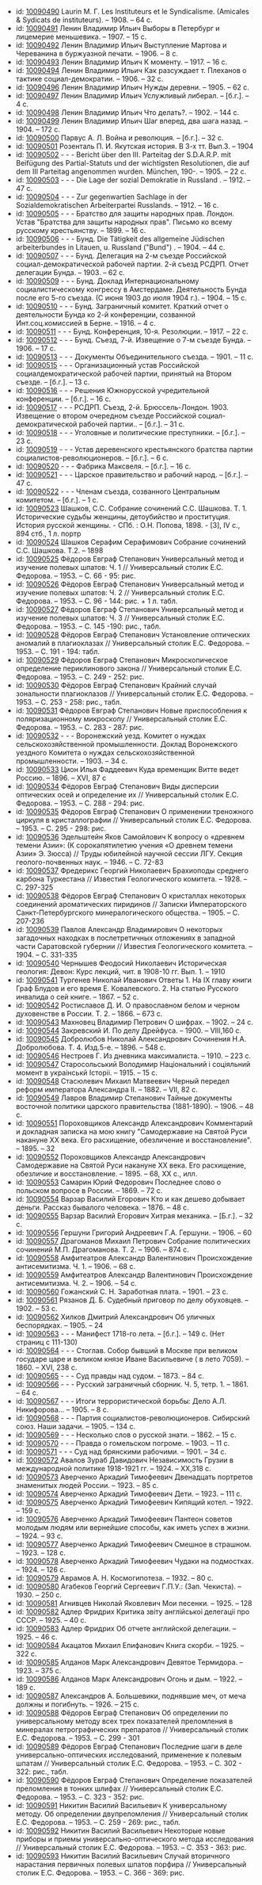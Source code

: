 <ul>
<li>id: <a href="http://books.e-heritage.ru/book/10090490">10090490</a>	Laurin М. Г. Les Instituteurs et le Syndicalisme. (Amicales & Sydicats de instituteurs). – 1908. – 64 c.</li>
<li>id: <a href="http://books.e-heritage.ru/book/10090491">10090491</a>	Ленин Владимир Ильич Выборы в Петербург и лицемерие меньшевика. – 1907. – 15 с.</li>
<li>id: <a href="http://books.e-heritage.ru/book/10090492">10090492</a>	Ленин Владимир Ильич Выступление Мартова и Череванина в буржуазной печати. – 1906. – 8 с.</li>
<li>id: <a href="http://books.e-heritage.ru/book/10090493">10090493</a>	Ленин Владимир Ильич К моменту. – 1917. – 16 с.</li>
<li>id: <a href="http://books.e-heritage.ru/book/10090494">10090494</a>	Ленин Владимир Ильич Как разсуждает т. Плеханов о тактике социал-демократии. – 1906. – 32 с.</li>
<li>id: <a href="http://books.e-heritage.ru/book/10090496">10090496</a>	Ленин Владимир Ильич Нужды деревни. – 1905. – 62 с.</li>
<li>id: <a href="http://books.e-heritage.ru/book/10090497">10090497</a>	Ленин Владимир Ильич Услужливый либерал. – [б.г.]. – 4 с.</li>
<li>id: <a href="http://books.e-heritage.ru/book/10090498">10090498</a>	Ленин Владимир Ильич Что делать?. – 1902. – 144 с.</li>
<li>id: <a href="http://books.e-heritage.ru/book/10090499">10090499</a>	Ленин Владимир Ильич Шаг вперед, два шага назад. – 1904. – 172 с.</li>
<li>id: <a href="http://books.e-heritage.ru/book/10090500">10090500</a>	Парвус А. Л. Война и революция. – [б.г.]. – 32 с.</li>
<li>id: <a href="http://books.e-heritage.ru/book/10090501">10090501</a>	Розенталь П. И. Якутская история. В 3-х тт. Вып.3. – 1904</li>
<li>id: <a href="http://books.e-heritage.ru/book/10090502">10090502</a>	- - - Bericht über den III. Parteitag der S.D.A.R.P. mit Beifügung des Partial-Statuts und der wichtigsten Resolutionen, die auf dem III Parteitag angenommen wurden. München, 190-. – 1905. – 22 c.</li>
<li>id: <a href="http://books.e-heritage.ru/book/10090503">10090503</a>	- - - Die Lage der sozial Demokratie in Russland . – 1912. – 47 c.</li>
<li>id: <a href="http://books.e-heritage.ru/book/10090504">10090504</a>	- - - Zur gеgеnwаrtiеn Sachlage in der Sozialdemokratischen Arbeiterpartei Russlands. – 1912. – 16 с.</li>
<li>id: <a href="http://books.e-heritage.ru/book/10090505">10090505</a>	- - - Братство для защиты народных прав. Лондон. Устав "Братства для защиты народных прав". Письмо ко всему русскому крестьянству. – 1899. – 16 с.</li>
<li>id: <a href="http://books.e-heritage.ru/book/10090506">10090506</a>	- - - Бунд. Die Tätigkeit des allgemeine Jüdischen arbeiterbundes in Litauen, u. Russland ("Bund") . – 1904. – 44 c.</li>
<li>id: <a href="http://books.e-heritage.ru/book/10090507">10090507</a>	- - - Бунд. Делегация на 2-м съезде Российской социал-демократической рабочей партии. 2-й съезд РСДРП. Отчет делегации Бунда. – 1903. – 62 с.</li>
<li>id: <a href="http://books.e-heritage.ru/book/10090509">10090509</a>	- - - Бунд. Доклад Интернациональному социалистическому конгрессу в Амстердаме. Деятельность Бунда после его 5-го съезда. (С июня 1903 до июля 1904 г.). – 1904. – 15 с.</li>
<li>id: <a href="http://books.e-heritage.ru/book/10090510">10090510</a>	- - - Бунд. Заграничный комитет. Краткий отчет о деятельности Бунда ко 2-й конференции, созванной Инт.соц.комиссией в Берне. – 1916. – 4 с.</li>
<li>id: <a href="http://books.e-heritage.ru/book/10090511">10090511</a>	- - - Бунд. Конференция, 10-я. Резолюции. – 1917. – 22 с.</li>
<li>id: <a href="http://books.e-heritage.ru/book/10090512">10090512</a>	- - - Бунд. Съезд, 7-й. Извещение о 7-м съезде Бунда. – 1906. – 17 с.</li>
<li>id: <a href="http://books.e-heritage.ru/book/10090513">10090513</a>	- - - Документы Объединительного съезда. – 1901. – 11 с.</li>
<li>id: <a href="http://books.e-heritage.ru/book/10090515">10090515</a>	- - - Организационный устав Российской социалдемократической рабочей партии, принятый на Втором съезде. – [б.г.]. – 13 с.</li>
<li>id: <a href="http://books.e-heritage.ru/book/10090516">10090516</a>	- - - Решения Южнорусской учредительной конференции. – [б.г.]. – 16 с.</li>
<li>id: <a href="http://books.e-heritage.ru/book/10090517">10090517</a>	- - - РСДРП. Съезд, 2-й. Брюссель-Лондон. 1903. Извещение о втором очередном съезде Российской социал-демократической рабочей партии.. – [б.г.]. – 31 с.</li>
<li>id: <a href="http://books.e-heritage.ru/book/10090518">10090518</a>	- - - Уголовные и политические преступники. – [б.г.]. – 23 с.</li>
<li>id: <a href="http://books.e-heritage.ru/book/10090519">10090519</a>	- - - Устав деревенского крестьянского братства партии социалистов-революционеров. – [б.г.]. – 6 с.</li>
<li>id: <a href="http://books.e-heritage.ru/book/10090520">10090520</a>	- - - Фабрика Максвеля. – [б.г.]. – 16 с.</li>
<li>id: <a href="http://books.e-heritage.ru/book/10090521">10090521</a>	- - - Царское правительство и рабочий народ. – [б.г.]. – 47 с.</li>
<li>id: <a href="http://books.e-heritage.ru/book/10090522">10090522</a>	- - - Членам съезда, созванного Центральным комитетом. – [б.г.]. – 1 с.</li>
<li>id: <a href="http://books.e-heritage.ru/book/10090523">10090523</a>	Шашков, С.С. Собрание сочинений С.С. Шашкова. Т. 1. Исторические судьбы женщины, детоубийство и проституция. История русской женщины. - СПб. : О.Н. Попова, 1898. - [3], IV с., 894 стб., 1 л. портр</li>
<li>id: <a href="http://books.e-heritage.ru/book/10090524">10090524</a>	Шашков Серафим Серафимович Собрание сочинений С.С. Шашкова. Т.2. – 1898</li>
<li>id: <a href="http://books.e-heritage.ru/book/10090525">10090525</a>	Фёдоров Евграф Степанович Универсальный метод и изучение полевых шпатов: Ч. 1 // Универсальный столик Е.С. Федорова. – 1953. – С. 66 - 95: рис.</li>
<li>id: <a href="http://books.e-heritage.ru/book/10090526">10090526</a>	Фёдоров Евграф Степанович Универсальный метод и изучение полевых шпатов: Ч. 2 // Универсальный столик Е.С. Федорова. – 1953. – С. 96 - 144: рис. + 1 л. табл.</li>
<li>id: <a href="http://books.e-heritage.ru/book/10090527">10090527</a>	Фёдоров Евграф Степанович Универсальный метод и изучение полевых шпатов: Ч. 3 // Универсальный столик Е.С. Федорова. – 1953. – С. 145 -190: рис., табл.</li>
<li>id: <a href="http://books.e-heritage.ru/book/10090528">10090528</a>	Фёдоров Евграф Степанович Установление оптических аномалий в плагиоклазах // Универсальный столик Е.С. Федорова. – 1953. – С. 191 - 194: табл.</li>
<li>id: <a href="http://books.e-heritage.ru/book/10090529">10090529</a>	Фёдоров Евграф Степанович Микроскопическое определение периклинового закона // Универсальный столик Е.С. Федорова. – 1953. – С. 249 - 252: рис.</li>
<li>id: <a href="http://books.e-heritage.ru/book/10090530">10090530</a>	Фёдоров Евграф Степанович Крайний случай зональности плагиоклазов // Универсальный столик Е.С. Федорова. – 1953. – С. 253 - 258: рис., табл.</li>
<li>id: <a href="http://books.e-heritage.ru/book/10090531">10090531</a>	Фёдоров Евграф Степанович Новые приспособления к поляризационному микроскопу // Универсальный столик Е.С. Федорова. – 1953. – С. 283 - 287: рис.</li>
<li>id: <a href="http://books.e-heritage.ru/book/10090532">10090532</a>	- - - Воронежский уезд. Комитет о нуждах сельскохозяйственной промышленности. Доклад Воронежского уездного Комитета о нуждах сельскохозяйственной промышленности. – 1903. – 34 с.</li>
<li>id: <a href="http://books.e-heritage.ru/book/10090533">10090533</a>	Цион Илья Фаддеевич Куда временщик Витте ведет Россию. – 1896. – XVI, 87 с</li>
<li>id: <a href="http://books.e-heritage.ru/book/10090534">10090534</a>	Фёдоров Евграф Степанович Виды дисперсии оптических осей и определение их // Универсальный столик Е.С. Федорова. – 1953. – С. 288 - 294: рис.</li>
<li>id: <a href="http://books.e-heritage.ru/book/10090535">10090535</a>	Фёдоров Евграф Степанович О применении треножного циркуля в кристаллографии // Универсальный столик Е.С. Федорова. – 1953. – С. 295 - 298: рис.</li>
<li>id: <a href="http://books.e-heritage.ru/book/10090536">10090536</a>	Эдельштейн Яков Самойлович К вопросу о «древнем темени Азии»: (К сорокапятилетию учения «О древнем темени Азии» Э. Зюсса) // Труды юбилейной научной сессии ЛГУ. Секция геолого-почвенных наук. – 1946. – С. 72-83</li>
<li>id: <a href="http://books.e-heritage.ru/book/10090537">10090537</a>	Фредерикс Георгий Николаевич Брахиоподы среднего карбона Туркестана // Известия Геологического комитета. – 1928. – С. 297-325</li>
<li>id: <a href="http://books.e-heritage.ru/book/10090538">10090538</a>	Фёдоров Евграф Степанович О кристаллах некоторых соединений ароматических пиридинов // Записки Императорского Санкт-Петербургского минералогического общества. – 1905. – С. 207-236</li>
<li>id: <a href="http://books.e-heritage.ru/book/10090539">10090539</a>	Павлов Александр Владимирович О некоторых загадочных находках в послетретичных отложениях в западной части Саратовской губернии // Известия Геологического комитета. – 1904. – С. 331-335</li>
<li>id: <a href="http://books.e-heritage.ru/book/10090540">10090540</a>	Чернышев Феодосий Николаевич Историческая геология: Девон: Курс лекций, чит. в 1908-10 гг. Вып. 1. – 1910</li>
<li>id: <a href="http://books.e-heritage.ru/book/10090541">10090541</a>	Тургенев Николай Иванович Ответы 1. На IX главу книги Граф Блудов и его время Е. Ковалевского. 2. На статью Русского инвалида о сей книге. – 1867. – 52 с.</li>
<li>id: <a href="http://books.e-heritage.ru/book/10090542">10090542</a>	Ростиславов Д. И. О православном белом и черном духовенстве в России. Т. 2. – 1866. – 673 с.</li>
<li>id: <a href="http://books.e-heritage.ru/book/10090543">10090543</a>	Махновец Владимир Петрович О шифрах. – 1902. – 24 с.</li>
<li>id: <a href="http://books.e-heritage.ru/book/10090544">10090544</a>	Закревский И. По делу Дрейфуса. – 1900. – VIII,160 с.</li>
<li>id: <a href="http://books.e-heritage.ru/book/10090545">10090545</a>	Добролюбов Николай Александрович Сочинения Н.А. Добролюбова. Т. 4. Изд.5-е. – 1896. – 548 с.</li>
<li>id: <a href="http://books.e-heritage.ru/book/10090546">10090546</a>	Нестроев Г. Из дневника максималиста. – 1910. – 223 с.</li>
<li>id: <a href="http://books.e-heritage.ru/book/10090547">10090547</a>	Старосольський Володимир Нацiональний i соцiяльний момент в украiнськй Iсторii. – 1915. – 15 с.</li>
<li>id: <a href="http://books.e-heritage.ru/book/10090548">10090548</a>	Стасюлевич Михаил Матвеевич Черный передел реформ императора Александра II. – 1882. – VII, 82 с.</li>
<li>id: <a href="http://books.e-heritage.ru/book/10090549">10090549</a>	Лавров Владимир Степанович Тайные документы восточной политики царского правительства (1881-1890). – 1906. – 48 с.</li>
<li>id: <a href="http://books.e-heritage.ru/book/10090551">10090551</a>	Пороховщиков Александр Александрович Комментарий и докладная записка на мою книгу "Самодержавие на Святой Руси накануне ХХ века. Его расхищение, обезличение и восстановление". – 1895. – 32</li>
<li>id: <a href="http://books.e-heritage.ru/book/10090552">10090552</a>	Пороховщиков Александр Александрович Самодержавие на Святой Руси накануне ХХ века. Его расхищение, обезличие и восстановление. – 1895. – 68, ХХ с., илл.</li>
<li>id: <a href="http://books.e-heritage.ru/book/10090553">10090553</a>	Самарин Юрий Федорович Последнее слово о польском вопросе в России. – 1869. – 72 с.</li>
<li>id: <a href="http://books.e-heritage.ru/book/10090554">10090554</a>	Варзар Василий Егорович Кто и как дешево добывает деньги. Рассказ бывалого человека. – 1876. – 48 с.</li>
<li>id: <a href="http://books.e-heritage.ru/book/10090555">10090555</a>	Варзар Василий Егорович Хитрая механика. – [Б.г.]. – 32 с.</li>
<li>id: <a href="http://books.e-heritage.ru/book/10090556">10090556</a>	Гершуни Григорий Андреевич Г.А. Гершуни. – 1906. – 60</li>
<li>id: <a href="http://books.e-heritage.ru/book/10090557">10090557</a>	Драгоманов Михаил Петрович Собрание политических сочинений М.П. Драгоманова. Т. 2. – 1906. – 874 с.</li>
<li>id: <a href="http://books.e-heritage.ru/book/10090558">10090558</a>	Амфитеатров Александр Валентинович Происхождение антисемитизма. Ч. 1. – 1906. – 68 с.</li>
<li>id: <a href="http://books.e-heritage.ru/book/10090559">10090559</a>	Амфитеатров Александр Валентинович Происхождение антисемитизма. Ч. 2. – 1906. – 54 с.</li>
<li>id: <a href="http://books.e-heritage.ru/book/10090560">10090560</a>	Гожанский С. Н. Заработная плата. – 1901. – 23 с.</li>
<li>id: <a href="http://books.e-heritage.ru/book/10090561">10090561</a>	Рязанов Д. Б. Судебный приговор по делу обуховцев. – 1902. – 53 с.</li>
<li>id: <a href="http://books.e-heritage.ru/book/10090562">10090562</a>	Хилков Дмитрий Александрович Об уличных беспорядках. – 1905. – 24</li>
<li>id: <a href="http://books.e-heritage.ru/book/10090563">10090563</a>	- - - Манифест 1718-го лета. – [б.г.]. – 149 с. (Нет страниц с 111-130)</li>
<li>id: <a href="http://books.e-heritage.ru/book/10090564">10090564</a>	- - - Стоглав. Собор бывший в Москве при великом государе царе и великом князе Иване Васильевиче ( в лето 7059). – 1860. – XVI, 238 с.</li>
<li>id: <a href="http://books.e-heritage.ru/book/10090565">10090565</a>	- - - Суд правды над судом. – 1873. – 84 с.</li>
<li>id: <a href="http://books.e-heritage.ru/book/10090566">10090566</a>	- - - Русский заграничный сборник. Ч. 5, тетр. 1. – 1861. – 64 с.</li>
<li>id: <a href="http://books.e-heritage.ru/book/10090567">10090567</a>	- - - Итоги террористической борьбы: Дело А.Л. Никифорова... – 1905. – 8 с.</li>
<li>id: <a href="http://books.e-heritage.ru/book/10090568">10090568</a>	- - - Партия социалистов-революционеров. Сибирский союз. Наши задачи. – 1905. – 134 с.</li>
<li>id: <a href="http://books.e-heritage.ru/book/10090569">10090569</a>	- - - Несколько слов о русской знати. – 1862. – 15 с.</li>
<li>id: <a href="http://books.e-heritage.ru/book/10090570">10090570</a>	- - - Правда о гомельском погроме. – 1903. – 11 с.</li>
<li>id: <a href="http://books.e-heritage.ru/book/10090571">10090571</a>	- - - Суд над брянскими рабочими. – 1901. – 34 с.</li>
<li>id: <a href="http://books.e-heritage.ru/book/10090572">10090572</a>	Авалов Зураб Давидович Независимость Грузии в международной политике 1918-1921 гг. – 1924. – ХХ,318 с.</li>
<li>id: <a href="http://books.e-heritage.ru/book/10090573">10090573</a>	Аверченко Аркадий Тимофеевич Двенадцать портретов знаменитых людей России. – 1923. – 85 с.</li>
<li>id: <a href="http://books.e-heritage.ru/book/10090574">10090574</a>	Аверченко Аркадий Тимофеевич Дети. – 1923. – 111 с.</li>
<li>id: <a href="http://books.e-heritage.ru/book/10090575">10090575</a>	Аверченко Аркадий Тимофеевич Кипящий котел. – 1922. – 159 с.</li>
<li>id: <a href="http://books.e-heritage.ru/book/10090576">10090576</a>	Аверченко Аркадий Тимофеевич Пантеон советов молодым людям или вернейшие способы, как иметь успех в жизни. – 1924. – 93 с.</li>
<li>id: <a href="http://books.e-heritage.ru/book/10090577">10090577</a>	Аверченко Аркадий Тимофеевич Смешное в страшном. – 1923. – 128 с.</li>
<li>id: <a href="http://books.e-heritage.ru/book/10090578">10090578</a>	Аверченко Аркадий Тимофеевич Чудаки на подмостках. – 1924. – 126 с.</li>
<li>id: <a href="http://books.e-heritage.ru/book/10090579">10090579</a>	Аврамов А. Н. Космогипотеза. – 1932. – 80 с.</li>
<li>id: <a href="http://books.e-heritage.ru/book/10090580">10090580</a>	Агабеков Георгий Сергеевич Г.П.У.: (Зап. Чекиста). – 1930. – 250 с.</li>
<li>id: <a href="http://books.e-heritage.ru/book/10090581">10090581</a>	Агнивцев Николай Яковлевич Мои песенки. – 1925. – 128</li>
<li>id: <a href="http://books.e-heritage.ru/book/10090582">10090582</a>	Адлер Фридрих Критика звiту англiйськоi делегацii про СССР. – 1925. – 40 с.</li>
<li>id: <a href="http://books.e-heritage.ru/book/10090583">10090583</a>	Адлер Фридрих Об отчете английской делегации. – 1925. – 46 с.</li>
<li>id: <a href="http://books.e-heritage.ru/book/10090584">10090584</a>	Акацатов Михаил Епифанович Книга скорби. – 1925. – 322 с.</li>
<li>id: <a href="http://books.e-heritage.ru/book/10090585">10090585</a>	Алданов Марк Александрович Девятое Термидора. – 1923. – 375 с.</li>
<li>id: <a href="http://books.e-heritage.ru/book/10090586">10090586</a>	Алданов Марк Александрович Огонь и дым. – 1922. – 189 с.</li>
<li>id: <a href="http://books.e-heritage.ru/book/10090587">10090587</a>	Александров А. Большевики, поднявшие меч, от меча должны и погибнуть. – 1926. – 215 с.</li>
<li>id: <a href="http://books.e-heritage.ru/book/10090588">10090588</a>	Фёдоров Евграф Степанович Об определении по универсальному методу всех трех показателей преломления в минералах петрографических препаратов // Универсальный столик Е.С. Федорова. – 1953. – С. 299 - 301</li>
<li>id: <a href="http://books.e-heritage.ru/book/10090589">10090589</a>	Фёдоров Евграф Степанович Последние шаги в деле универсально-оптических исследований, применение к полевым шпатам // Универсальный столик Е.С. Федорова. – 1953. – С. 302 - 322: рис., табл.</li>
<li>id: <a href="http://books.e-heritage.ru/book/10090590">10090590</a>	Фёдоров Евграф Степанович Определение показателей преломления в тонких шлифах // Универсальный столик Е.С. Федорова. – 1953. – С. 323 - 352: рис.</li>
<li>id: <a href="http://books.e-heritage.ru/book/10090591">10090591</a>	Никитин Василий Васильевич К универсальному методу. Об определении двупреломления // Универсальный столик Е.С. Федорова. – 1953. – С. 259 - 269: рис., табл.</li>
<li>id: <a href="http://books.e-heritage.ru/book/10090592">10090592</a>	Никитин Василий Васильевич Некоторые новые приборы и приемы универсально-оптического метода исследования // Универсальный столик Е.С. Федорова. – 1953. – С. 353 - 363: рис.</li>
<li>id: <a href="http://books.e-heritage.ru/book/10090593">10090593</a>	Никитин Василий Васильевич Случай вторичного нарастания первичных полевых шпатов порфира // Универсальный столик Е.С. Федорова. – 1953. – С. 366 - 369: рис.</li>
</ul>
